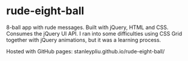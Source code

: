 # rude-eight-ball

8-ball app with rude messages. Built with jQuery, HTML and CSS. Consumes the jQuery UI API. I ran into some difficulties using CSS Grid together with jQuery animations, but it was a learning process. 

Hosted with GitHub pages: stanleypliu.github.io/rude-eight-ball/
